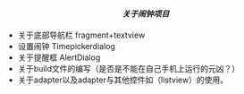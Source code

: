 ***<h4><center>关于闹钟项目</center></h4>***
  - 关于底部导航栏
  fragment+textview
- 设置闹钟
  Timepickerdialog
- 关于提醒框
  AlertDialog
- 关于build文件的编写（是否是不能在自己手机上运行的元凶？）
- 关于adapter以及adapter与其他控件如（listview）的使用。